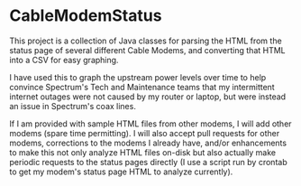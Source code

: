 # CableModemStatus
This project is a collection of Java classes for parsing the HTML from the status page of several different Cable Modems, and converting that HTML into a CSV for easy graphing.

I have used this to graph the upstream power levels over time to help convince Spectrum's Tech and Maintenance teams that my intermittent internet outages were not caused by my router or laptop, but were instead an issue in Spectrum's coax lines.

If I am provided with sample HTML files from other modems, I will add other modems (spare time permitting). I will also accept pull requests for other modems, corrections to the modems I already have, and/or enhancements to make this not only analyze HTML files on-disk but also actually make periodic requests to the status pages directly (I use a script run by crontab to get my modem's status page HTML to analyze currently).
